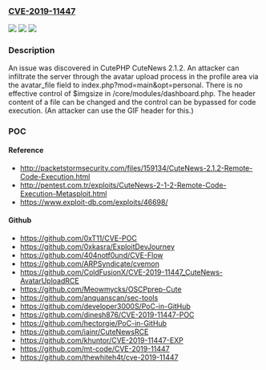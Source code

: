 ### [CVE-2019-11447](https://cve.mitre.org/cgi-bin/cvename.cgi?name=CVE-2019-11447)
![](https://img.shields.io/static/v1?label=Product&message=n%2Fa&color=blue)
![](https://img.shields.io/static/v1?label=Version&message=n%2Fa&color=blue)
![](https://img.shields.io/static/v1?label=Vulnerability&message=n%2Fa&color=brighgreen)

### Description

An issue was discovered in CutePHP CuteNews 2.1.2. An attacker can infiltrate the server through the avatar upload process in the profile area via the avatar_file field to index.php?mod=main&opt=personal. There is no effective control of $imgsize in /core/modules/dashboard.php. The header content of a file can be changed and the control can be bypassed for code execution. (An attacker can use the GIF header for this.)

### POC

#### Reference
- http://packetstormsecurity.com/files/159134/CuteNews-2.1.2-Remote-Code-Execution.html
- http://pentest.com.tr/exploits/CuteNews-2-1-2-Remote-Code-Execution-Metasploit.html
- https://www.exploit-db.com/exploits/46698/

#### Github
- https://github.com/0xT11/CVE-POC
- https://github.com/0xkasra/ExploitDevJourney
- https://github.com/404notf0und/CVE-Flow
- https://github.com/ARPSyndicate/cvemon
- https://github.com/ColdFusionX/CVE-2019-11447_CuteNews-AvatarUploadRCE
- https://github.com/Meowmycks/OSCPprep-Cute
- https://github.com/anquanscan/sec-tools
- https://github.com/developer3000S/PoC-in-GitHub
- https://github.com/dinesh876/CVE-2019-11447-POC
- https://github.com/hectorgie/PoC-in-GitHub
- https://github.com/iainr/CuteNewsRCE
- https://github.com/khuntor/CVE-2019-11447-EXP
- https://github.com/mt-code/CVE-2019-11447
- https://github.com/thewhiteh4t/cve-2019-11447

